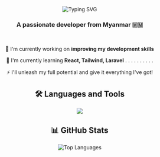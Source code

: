 <div align="center">
  <img src="https://readme-typing-svg.demolab.com?font=Fira+Code&weight=600&size=28&duration=4000&pause=1000&color=539BF5&center=true&vCenter=true&random=false&width=435&lines=Hi+%F0%9F%91%8B%2C+I'm+Aung+Kyaw;Full+Stack+Developer;Always+Learning+New+Things" alt="Typing SVG" />
</div>

<h3 align="center">A passionate developer from Myanmar 🇲🇲</h3>

<br/>

<div align="center">
  
🔭 I'm currently working on **improving my development skills**

🌱 I'm currently learning **React, Tailwind, Laravel** . . . . . . . . . .       

⚡ I'll unleash my full potential and give it everything I've got!

</div>

<div align="center">
  <h2>🛠️ Languages and Tools</h2>
  <img src="https://skillicons.dev/icons?i=html,css,js,php,laravel,react,tailwind,python,cpp,c,mysql,git,github,vscode&perline=7" />

  <h2>📊 GitHub Stats</h2>
  <img src="https://github-readme-stats.vercel.app/api/top-langs/?username=Aungkyaw0&theme=tokyonight&hide_border=true&layout=compact" alt="Top Languages" />
</div>

<br/>

